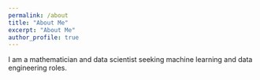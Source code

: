 ```yaml
---
permalink: /about
title: "About Me"
excerpt: "About Me"
author_profile: true
---
```


I am a mathematician and data scientist seeking machine learning and data engineering roles.
